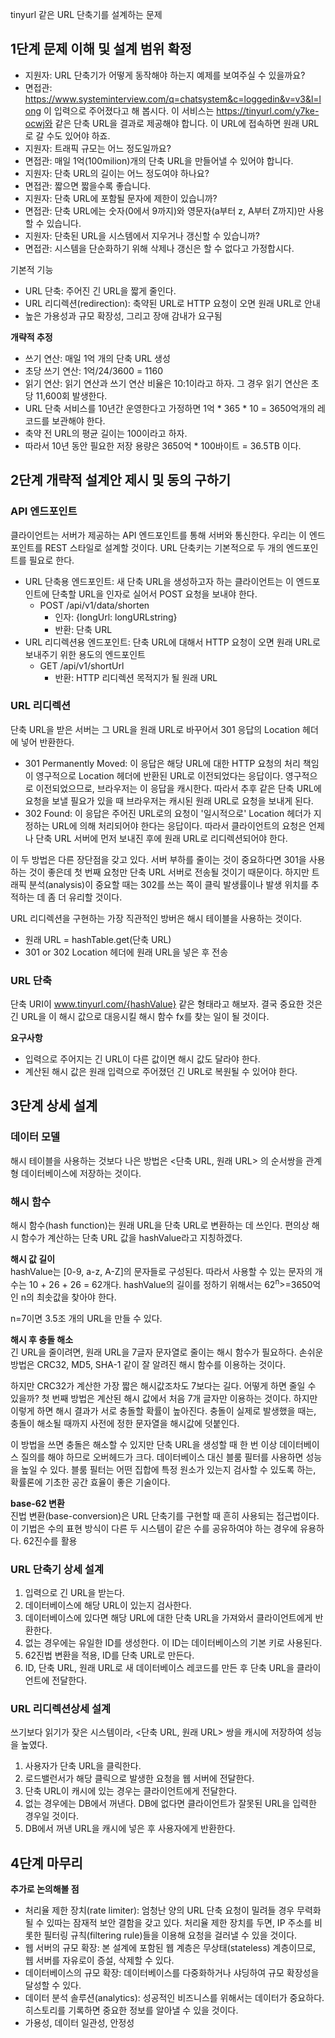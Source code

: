 tinyurl 같은 URL 단축기를 설계하는 문제

## 1단계 문제 이해 및 설계 범위 확정
- 지원자: URL 단축기가 어떻게 동작해야 하는지 예제를 보여주실 수 있을까요?
- 면접관: https://www.systeminterview.com/q=chatsystem&c=loggedin&v=v3&l=long 이 입력으로 주어졌다고 해 봅시다.
이 서비스는 https://tinyurl.com/y7ke-ocwj와 같은 단축 URL을 결과로 제공해야 합니다. 이 URL에 접속하면 원래 URL로 갈 수도 있어야 하죠.
- 지원자: 트래픽 규모는 어느 정도일까요?
- 면접관: 매일 1억(100milion)개의 단축 URL을 만들어낼 수 있어야 합니다.
- 지원자: 단축 URL의 길이는 어느 정도여야 하나요?
- 면접관: 짧으면 짧을수록 좋습니다.
- 지원자: 단축 URL에 포함될 문자에 제한이 있습니까?
- 면접관: 단축 URL에는 숫자(0에서 9까지)와 영문자(a부터 z, A부터 Z까지)만 사용할 수 있습니다.
- 지원자: 단축된 URL을 시스템에서 지우거나 갱신할 수 있습니까?
- 면접관: 시스템을 단순화하기 위해 삭제나 갱신은 할 수 없다고 가정합시다.

기본적 기능
- URL 단축: 주어진 긴 URL을 짧게 줄인다.
- URL 리디렉션(redirection): 축약된 URL로 HTTP 요청이 오면 원래 URL로 안내
- 높은 가용성과 규모 확장성, 그리고 장애 감내가 요구됨

**개략적 추정**  
- 쓰기 연산: 매일 1억 개의 단축 URL 생성
- 초당 쓰기 연산: 1억/24/3600 = 1160
- 읽기 연산: 읽기 연산과 쓰기 연산 비율은 10:1이라고 하자. 그 경우 읽기 연산은 초당 11,600회 발생한다.
- URL 단축 서비스를 10년간 운영한다고 가정하면 1억 * 365 * 10 = 3650억개의 레코드를 보관해야 한다.
- 축약 전 URL의 평균 길이는 100이라고 하자.
- 따라서 10년 동안 필요한 저장 용량은 3650억 * 100바이트 = 36.5TB 이다.

## 2단계 개략적 설계안 제시 및 동의 구하기
### API 엔드포인트
클라이언트는 서버가 제공하는 API 엔드포인트를 통해 서버와 통신한다.
우리는 이 엔드포인트를 REST 스타일로 설계할 것이다.
URL 단축키는 기본적으로 두 개의 엔드포인트를 필요로 한다.
- URL 단축용 엔드포인트: 새 단축 URL을 생성하고자 하는 클라이언트는 이 엔드포인트에 단축할 URL을 인자로 실어서 POST 요청을 보내야 한다.
  - POST /api/v1/data/shorten
    - 인자: {longUrl: longURLstring}
    - 반환: 단축 URL
- URL 리디렉션용 엔드포인트: 단축 URL에 대해서 HTTP 요청이 오면 원래 URL로 보내주기 위한 용도의 엔드포인트
  - GET /api/v1/shortUrl
    - 반환: HTTP 리디렉션 목적지가 될 원래 URL

### URL 리디렉션
단축 URL을 받은 서버는 그 URL을 원래 URL로 바꾸어서 301 응답의 Location 헤더에 넣어 반환한다.
- 301 Permanently Moved: 이 응답은 해당 URL에 대한 HTTP 요청의 처리 책임이 영구적으로 Location 헤더에 반환된 URL로 이전되었다는 응답이다.
영구적으로 이전되었으므로, 브라우저는 이 응답을 캐시한다. 따라서 추후 같은 단축 URL에 요청을 보낼 필요가 있을 때 브라우저는 캐시된 원래 URL로 요청을 보내게 된다.
- 302 Found: 이 응답은 주어진 URL로의 요청이 '일시적으로' Location 헤더가 지정하는 URL에 의해 처리되어야 한다는 응답이다.
따라서 클라이언트의 요청은 언제나 단축 URL 서버에 먼저 보내진 후에 원래 URL로 리디렉션되어야 한다.

이 두 방법은 다른 장단점을 갖고 있다.
서버 부하를 줄이는 것이 중요하다면 301을 사용하는 것이 좋은데 첫 번째 요청만 단축 URL 서버로 전송될 것이기 때문이다.
하지만 트래픽 분석(analysis)이 중요할 때는 302를 쓰는 쪽이 클릭 발생률이나 발생 위치를 추적하는 데 좀 더 유리할 것이다.

URL 리디렉션을 구현하는 가장 직관적인 방버은 해시 테이블을 사용하는 것이다.
- 원래 URL = hashTable.get(단축 URL)
- 301 or 302 Location 헤더에 원래 URL을 넣은 후 전송

### URL 단축
단축 URI이 www.tinyurl.com/{hashValue} 같은 형태라고 해보자.
결국 중요한 것은 긴 URL을 이 해시 값으로 대응시킬 해시 함수 fx를 찾는 일이 될 것이다.

**요구사항**
- 입력으로 주어지는 긴 URL이 다른 값이면 해시 값도 달라야 한다.
- 계산된 해시 값은 원래 입력으로 주어졌던 긴 URL로 복원될 수 있어야 한다.

## 3단계 상세 설계
### 데이터 모델
해시 테이블을 사용하는 것보다 나은 방법은 <단축 URL, 원래 URL> 의 순서쌍을 관계형 데이터베이스에 저장하는 것이다.

### 해시 함수
해시 함수(hash function)는 원래 URL을 단축 URL로 변환하는 데 쓰인다.
편의상 해시 함수가 계산하는 단축 URL 값을 hashValue라고 지칭하겠다.

**해시 값 길이**  
hashValue는 [0-9, a-z, A-Z]의 문자들로 구성된다. 따라서 사용할 수 있는 문자의 개수는 10 + 26 + 26 = 62개다.
hashValue의 길이를 정하기 위해서는 62<sup>n</sup>>=3650억인 n의 최솟값을 찾아야 한다.

n=7이면 3.5조 개의 URL을 만들 수 있다.

**해시 후 충돌 해소**  
긴 URL을 줄이려면, 원래 URL을 7글자 문자열로 줄이는 해시 함수가 필요하다.
손쉬운 방법은 CRC32, MD5, SHA-1 같이 잘 알려진 해시 함수를 이용하는 것이다.

하지만 CRC32가 계산한 가장 짧은 해시값조차도 7보다는 길다. 어떻게 하면 줄일 수 있을까?
첫 번째 방법은 계산된 해시 값에서 처음 7개 글자만 이용하는 것이다.
하지만 이렇게 하면 해시 결과가 서로 충돌할 확률이 높아진다.
충돌이 실제로 발생했을 때는, 충돌이 해소될 때까지 사전에 정한 문자열을 해시값에 덧붙인다.

이 방법을 쓰면 충돌은 해소할 수 있지만 단축 URL을 생성할 때 한 번 이상 데이터베이스 질의를 해야 하므로 오버헤드가 크다.
데이터베이스 대신 블룸 필터를 사용하면 성능을 높일 수 있다.
블룸 필터는 어떤 집합에 특정 원소가 있는지 검사할 수 있도록 하는, 확률론에 기초한 공간 효율이 좋은 기술이다.

**base-62 변환**  
진법 변환(base-conversion)은 URL 단축기를 구현할 때 흔히 사용되는 접근법이다.
이 기법은 수의 표현 방식이 다른 두 시스템이 같은 수를 공유하여야 하는 경우에 유용하다.
62진수를 활용

### URL 단축기 상세 설계
1. 입력으로 긴 URL을 받는다.
2. 데이터베이스에 해당 URL이 있는지 검사한다.
3. 데이터베이스에 있다면 해당 URL에 대한 단축 URL을 가져와서 클라이언트에게 반환한다.
4. 없는 경우에는 유일한 ID를 생성한다. 이 ID는 데이터베이스의 기본 키로 사용된다.
5. 62진법 변환을 적용, ID를 단축 URL로 만든다.
6. ID, 단축 URL, 원래 URL로 새 데이터베이스 레코드를 만든 후 단축 URL을 클라이언트에 전달한다.

### URL 리디렉션상세 설계
쓰기보다 읽기가 잦은 시스템이라, <단축 URL, 원래 URL> 쌍을 캐시에 저장하여 성능을 높였다.

1. 사용자가 단축 URL을 클릭한다.
2. 로드밸런서가 해당 클릭으로 발생한 요청을 웹 서버에 전달한다.
3. 단축 URL이 캐시에 있는 경우는 클라이언트에게 전달한다.
4. 없는 경우에는 DB에서 꺼낸다. DB에 없다면 클라이언트가 잘못된 URL을 입력한 경우일 것이다.
5. DB에서 꺼낸 URL을 캐시에 넣은 후 사용자에게 반환한다.

## 4단계 마무리
**추가로 논의해볼 점**
- 처리율 제한 장치(rate limiter): 엄청난 양의 URL 단축 요청이 밀려들 경우 무력화될 수 있따는 잠재적 보안 결함을 갖고 있다.
처리율 제한 장치를 두면, IP 주소를 비롯한 필터링 규칙(filtering rule)들을 이용해 요청을 걸러낼 수 있을 것이다.
- 웹 서버의 규모 확장: 본 설계에 포함된 웹 계층은 무상태(stateless) 계층이므로, 웹 서버를 자유로이 증설, 삭제할 수 있다.
- 데이터베이스의 규모 확장: 데이터베이스를 다중화하거나 샤딩하여 규모 확장성을 달성할 수 있다.
- 데이터 분석 솔루션(analytics): 성공적인 비즈니스를 위해서는 데이터가 중요하다. 히스토리를 기록하면 중요한 정보를 알아낼 수 있을 것이다.
- 가용성, 데이터 일관성, 안정성